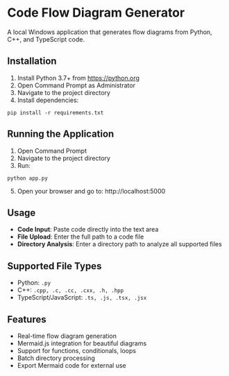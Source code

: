 # Code Flow Diagram Generator

A local Windows application that generates flow diagrams from Python, C++, and TypeScript code.

## Installation

1. Install Python 3.7+ from https://python.org
2. Open Command Prompt as Administrator
3. Navigate to the project directory
4. Install dependencies:
```shell
pip install -r requirements.txt
```

## Running the Application

1. Open Command Prompt
2. Navigate to the project directory
3. Run:
```shell
python app.py
```
5. Open your browser and go to: http://localhost:5000

## Usage

- **Code Input**: Paste code directly into the text area
- **File Upload**: Enter the full path to a code file
- **Directory Analysis**: Enter a directory path to analyze all supported files

## Supported File Types

- Python: `.py`
- C++: `.cpp, .c, .cc, .cxx, .h, .hpp`
- TypeScript/JavaScript: `.ts, .js, .tsx, .jsx`

## Features

- Real-time flow diagram generation
- Mermaid.js integration for beautiful diagrams
- Support for functions, conditionals, loops
- Batch directory processing
- Export Mermaid code for external use

